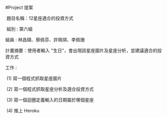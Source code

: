 #Project 提案

 題目名稱：12星座適合的投資方式
 
 組別 : 第六組
 
 組員 : 林昌碩、蔡佩芬、許珮琪、李佩珊
 
 計畫摘要：使用者輸入 "生日"，會出現該星座圖片及星座分析，並建議適合的投資方式
 
 工作 : 
 
  (1) 寫一個程式抓取星座圖片
  
  (2) 寫一個程式抓取星座分析及適合投資方式
  
  (3) 寫一個迴圈定義輸入的日期屬於哪個星座
  
  (4) 推上 Heroku

